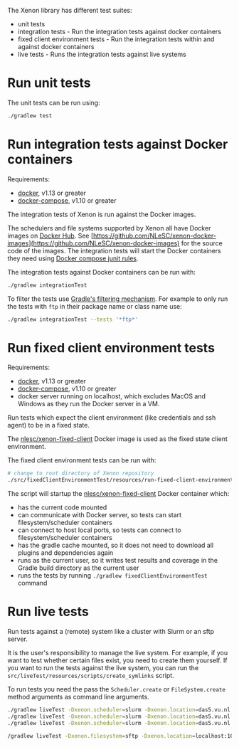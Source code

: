 The Xenon library has different test suites:

* unit tests
* integration tests - Run the integration tests against docker containers
* fixed client environment tests - Run the integration tests within and against docker containers
* live tests - Runs the integration tests against live systems

# Run unit tests

The unit tests can be run using:
```bash
./gradlew test
```

# Run integration tests against Docker containers

Requirements:
* [docker](https://docs.docker.com/engine/installation/), v1.13 or greater
* [docker-compose](https://docs.docker.com/compose/), v1.10 or greater

The integration tests of Xenon is run against the Docker images.
 
The schedulers and file systems supported by Xenon all have Docker images on [Docker Hub](https://hub.docker.com/r/nlesc/).
See [https://github.com/NLeSC/xenon-docker-images](https://github.com/NLeSC/xenon-docker-images) for the source code of the images. The integration tests will start the Docker containers they need using [Docker compose junit rules](https://github.com/palantir/docker-compose-rule).

The integration tests against Docker containers can be run with:

```bash
./gradlew integrationTest
```

To filter the tests use [Gradle's filtering mechanism](https://docs.gradle.org/3.3/userguide/java_plugin.html#test_filtering).
For example to only run the tests with `ftp` in their package name or class name use:

```bash
./gradlew integrationTest --tests '*ftp*'
```

# Run fixed client environment tests

Requirements:
* [docker](https://docs.docker.com/engine/installation/), v1.13 or greater
* [docker-compose](https://docs.docker.com/compose/), v1.10 or greater
* docker server running on localhost, which excludes MacOS and Windows as they run the Docker server in a VM.

Run tests which expect the client environment (like credentials and ssh agent) to be in a fixed state.

The [nlesc/xenon-fixed-client](https://hub.docker.com/r/nlesc/xenon-fixed-client/) Docker image is used as the fixed state client environment.

The fixed client environment tests can be run with:
```bash
# change to root directory of Xenon repository
./src/fixedClientEnvironmentTest/resources/run-fixed-client-environment-test.sh
```

The script will startup the [nlesc/xenon-fixed-client](https://hub.docker.com/r/nlesc/xenon-fixed-client/) Docker container which:
* has the current code mounted
* can communicate with Docker server, so tests can start filesystem/scheduler containers
* can connect to host local ports, so tests can connect to filesystem/scheduler containers
* has the gradle cache mounted, so it does not need to download all plugins and dependencies again
* runs as the current user, so it writes test results and coverage in the Gradle build directory as the current user
* runs the tests by running `./gradlew fixedClientEnvironmentTest` command

# Run live tests

Run tests against a (remote) system like a cluster with Slurm or an sftp server. 

It is the user's responsibility to manage the live system. For example, if you want to test whether certain files 
exist, you need to create them yourself. If you want to run the tests against the live system, you can run the `src/liveTest/resources/scripts/create_symlinks` script.

To run tests you need the pass the `Scheduler.create` or `FileSystem.create` method arguments as command line arguments.
```bash
./gradlew liveTest -Dxenon.scheduler=slurm -Dxenon.location=das5.vu.nl -Dxenon.adaptors.slurm.strictHostKeyChecking=false
./gradlew liveTest -Dxenon.scheduler=slurm -Dxenon.location=das5.vu.nl -Dxenon.username=username -Dxenon.password=password
./gradlew liveTest -Dxenon.scheduler=slurm -Dxenon.location=das5.vu.nl -Dxenon.username=username -Dxenon.certfile=pathtocertfile [ -Dxenon.passphrase=passphrase ] 

/gradlew liveTest -Dxenon.filesystem=sftp -Dxenon.location=localhost:10022  -Dxenon.username=xenon -Dxenon.password=javagat -Dxenon.adaptors.file.sftp.strictHostKeyChecking=false -Dxenon.adaptors.file.sftp.loadKnownHosts=false
```
